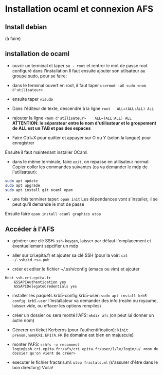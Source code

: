 # Installation ocaml et connexion AFS

## Install debian

(à faire)


## installation de ocaml

* ouvrir un terminal et taper `su - root` et rentrer le mot de passe root configuré dans l'installation
Il faut ensuite ajouter son utlisateur au groupe sudo, pour se faire:

* dans le terminal ouvert en root, il faut taper `usermod -aG sudo <nom d'utilisateur>`
* ensuite taper `visudo`
* Dans l'éditeur de texte, descendre à la ligne `root   ALL=(ALL:ALL) ALL`
* rajouter la ligne `<nom d'utilisateur>    ALL=(ALL:ALL) ALL` **ATTENTION: le séparateur entre le nom d'utilisateur et le groupement de ALL est un TAB et pas des espaces**
* Faire Ctrl+X pour quitter et appuyer sur O ou Y (selon la langue) pour enregistrer


Ensuite il faut maintenant installer OCaml.

* dans le même terminale, faire `exit`, on repasse en utilisateur normal.
Copier coller les commandes suivantes (ca va demander le mdp de l'utilisateur):

```bash
sudo apt update
sudo apt upgrade
sudo apt install git ocaml opam
```


* une fois terminer taper: `opam init`
Les dépendances vont s'installer, il se peut qu'il demande le mot de passe

Ensuite faire `opam install ocaml graphics utop`


## Accéder à l'AFS

* générer une clé SSH: `ssh-keygen`, laisser par défaut l'emplacement et éventuellement sépcifier un mdp

* aller sur cri.epita.fr et ajouter sa clé SSH (pour la voir: `cat ~/.ssh/id_rsa.pub`
* créer et editer le fichier ~/.ssh/config (emacs ou vim) et ajouter
```
Host ssh.cri.epita.fr
    GSSAPIAuthentication yes
    GSSAPIDelegateCredentials yes

```

* installer les paquets krb5-config krb5-user: `sudo apt install krb5-config krb5-user` l'installateur va demander des info (realm ou royaume, laisser vide, ou effacer les options remplies)
* créer un dossier ou sera monté l'AFS: `mkdir afs` (on peut lui donner un autre nom)
* Génerer un ticket Kerberos (pour l'authentification): `kinit prenom.nom@CRI.EPITA.FR` (le domaine est bien en majuscule)
* monter l'AFS: `sshfs -o reconnect login@ssh.cri.epita.fr:/afs/cri.epita.fr/user/l/lo/login/u/ <nom du dossier qu'on vient de créer>`



* executer le fichier fractals.ml: `utop fractals.ml` (s'assurer d'être dans le bon directory)
Voila!
